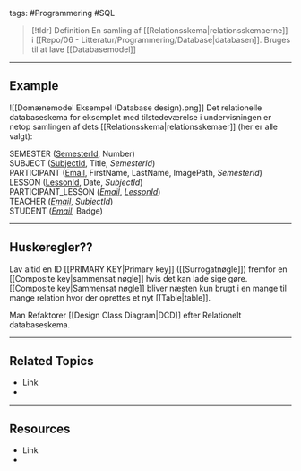 tags: #Programmering #SQL

> [!tldr] Definition
> En samling af [[Relationsskema|relationsskemaerne]] i [[Repo/06 - Litteratur/Programmering/Database|databasen]].
> Bruges til at lave [[Databasemodel]]

---

## Example
![[Domænemodel Eksempel (Database design).png]]
Det relationelle databaseskema for eksemplet med tilstedeværelse i undervisningen er netop samlingen af dets [[Relationsskema|relationsskemaer]] (her er alle valgt):

SEMESTER (<u>SemesterId</u>, Number)  
SUBJECT (<u>SubjectId</u>, Title, <span class="red">*SemesterId*</span>)  
PARTICIPANT (<u>Email</u>, FirstName, LastName, ImagePath, <span class="red">*SemesterId*</span>)  
LESSON (<u>LessonId</u>, Date, <span class="red">*SubjectId*</span>)  
PARTICIPANT_LESSON (<span class="red"><u>*Email*</u></span>, <span class="red"><u>*LessonId*</u></span>)  
TEACHER (<span class="red"><u>*Email*</u></span>, <span class="red">*SubjectId*</span>)  
STUDENT (<span class="red"><u>*Email*</u></span>, Badge)

---

## Huskeregler??
Lav altid en ID [[PRIMARY KEY|Primary key]] ([[Surrogatnøgle]]) fremfor en [[Composite key|sammensat nøgle]] hvis det kan lade sige gøre.
[[Composite key|Sammensat nøgle]] bliver næsten kun brugt i en mange til mange relation hvor der oprettes et nyt [[Table|table]].

Man Refaktorer [[Design Class Diagram|DCD]] efter Relationelt databaseskema.

---

## Related Topics
- Link
- 

---

## Resources
- Link
- 